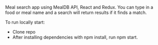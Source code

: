 

Meal search app using MealDB API, React and Redux. You can type in a food or meal name and a search will return results if it finds a match. 

To run locally start:

* Clone repo
* After installing dependencies with npm install, run npm start. 
